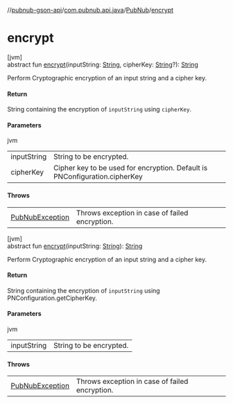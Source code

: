 //[pubnub-gson-api](../../../index.md)/[com.pubnub.api.java](../index.md)/[PubNub](index.md)/[encrypt](encrypt.md)

# encrypt

[jvm]\
abstract fun [encrypt](encrypt.md)(inputString: [String](https://kotlinlang.org/api/core/kotlin-stdlib/kotlin/-string/index.html), cipherKey: [String](https://kotlinlang.org/api/core/kotlin-stdlib/kotlin/-string/index.html)?): [String](https://kotlinlang.org/api/core/kotlin-stdlib/kotlin/-string/index.html)

Perform Cryptographic encryption of an input string and a cipher key.

#### Return

String containing the encryption of `inputString` using `cipherKey`.

#### Parameters

jvm

| | |
|---|---|
| inputString | String to be encrypted. |
| cipherKey | Cipher key to be used for encryption. Default is PNConfiguration.cipherKey |

#### Throws

| | |
|---|---|
| [PubNubException](../../../../../pubnub-kotlin/pubnub-kotlin-core-api/pubnub-kotlin-core-api/com.pubnub.api/-pub-nub-exception/index.md) | Throws exception in case of failed encryption. |

[jvm]\
abstract fun [encrypt](encrypt.md)(inputString: [String](https://kotlinlang.org/api/core/kotlin-stdlib/kotlin/-string/index.html)): [String](https://kotlinlang.org/api/core/kotlin-stdlib/kotlin/-string/index.html)

Perform Cryptographic encryption of an input string and a cipher key.

#### Return

String containing the encryption of `inputString` using PNConfiguration.getCipherKey.

#### Parameters

jvm

| | |
|---|---|
| inputString | String to be encrypted. |

#### Throws

| | |
|---|---|
| [PubNubException](../../../../../pubnub-kotlin/pubnub-kotlin-core-api/pubnub-kotlin-core-api/com.pubnub.api/-pub-nub-exception/index.md) | Throws exception in case of failed encryption. |
